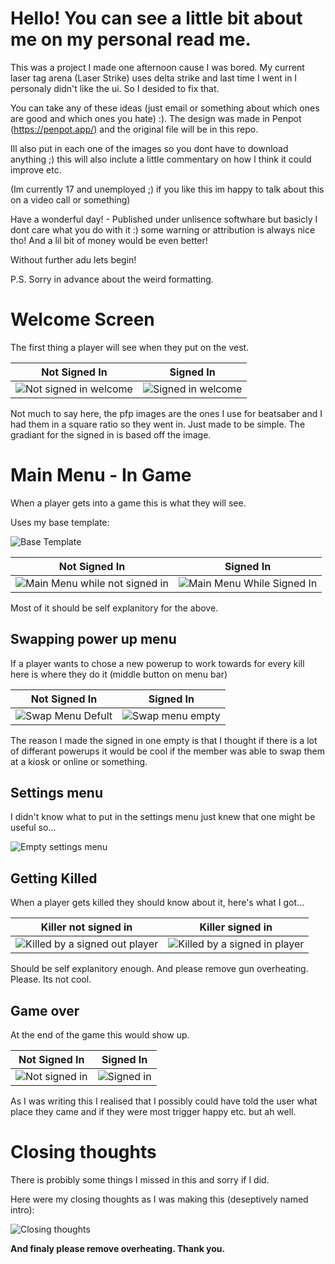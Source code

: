 # Hello! You can see a little bit about me on my personal read me.
This was a project I made one afternoon cause I was bored. My current laser tag arena (Laser Strike) uses delta strike and last time I went in I personaly didn't like the ui. So I desided to fix that.

You can take any of these ideas (just email or something about which ones are good and which ones you hate)  :). 
The design was made in Penpot (https://penpot.app/) and the original file will be in this repo. 

Ill also put in each one of the images so you dont have to download anything ;) this will also inclute a little commentary on how I think it could improve etc.

(Im currently 17 and unemployed ;) if you like this im happy to talk about this on a video call or something) 

Have a wonderful day! - Published under unlisence softwhare but basicly I dont care what you do with it :) some warning or attribution is always nice tho! And a lil bit of money would be even better!

Without further adu lets begin!

P.S. Sorry in advance about the weird formatting.

# Welcome Screen
The first thing a player will see when they put on the vest.

| Not Signed In | Signed In |
| -- | -- |
| ![Not signed in welcome](https://github.com/syntheticsam/deltastrikeui/blob/main/Not%20Signed%20In%20Welcom.png?raw=true) | ![Signed in welcome](https://github.com/syntheticsam/deltastrikeui/blob/main/Signed%20In%20Welcome.png?raw=true) |

Not much to say here, the pfp images are the ones I use for beatsaber and I had them in a square ratio so they went in. Just made to be simple. The gradiant for the signed in is based off the image.

# Main Menu - In Game
When a player gets into a game this is what they will see.

Uses my base template: 

![Base Template](https://github.com/syntheticsam/deltastrikeui/blob/main/Base%20Block.png?raw=true)

| Not Signed In | Signed In |
| -- | -- |
| ![Main Menu while not signed in](https://github.com/syntheticsam/deltastrikeui/blob/main/Main%20Menu%20-%20NSI.png?raw=true) | ![Main Menu While Signed In](https://github.com/syntheticsam/deltastrikeui/blob/main/Main%20Menu%20-%20SI.png?raw=true)

Most of it should be self explanitory for the above. 

## Swapping power up menu

If a player wants to chose a new powerup to work towards for every kill here is where they do it (middle button on menu bar)

|Not Signed In| Signed In|
| -- | --|
| ![Swap Menu Defult](https://github.com/syntheticsam/deltastrikeui/blob/main/PowerupMenu%20-%20NSI.png?raw=true) | ![Swap menu empty](https://github.com/syntheticsam/deltastrikeui/blob/main/PowerupMenu%20-%20SI.png?raw=true) |

The reason I made the signed in one empty is that I thought if there is a lot of differant powerups it would be cool if the member was able to swap them at a kiosk or online or something.

## Settings menu

I didn't know what to put in the settings menu just knew that one might be useful so...

![Empty settings menu](https://github.com/syntheticsam/deltastrikeui/blob/main/Settings%20-%20NSI.png?raw=true)

## Getting Killed

When a player gets killed they should know about it, here's what I got...

| Killer not signed in | Killer signed in |
| -- | -- |
| ![Killed by a signed out player](https://github.com/syntheticsam/deltastrikeui/blob/main/Killed%20By%20Signed%20Out.png?raw=true) | ![Killed by a signed in player](https://github.com/syntheticsam/deltastrikeui/blob/main/Killed%20By%20Signed%20In.png?raw=true) |

Should be self explanitory enough. And please remove gun overheating. Please. Its not cool.

## Game over

At the end of the game this would show up.

| Not Signed In | Signed In|
|--|--|
|![Not signed in](https://github.com/syntheticsam/deltastrikeui/blob/main/Game%20Over%20-%20NSI.png?raw=true) | ![Signed in](https://github.com/syntheticsam/deltastrikeui/blob/main/Game%20Over%20-%20SI.png?raw=true) |

As I was writing this I realised that I possibly could have told the user what place they came and if they were most trigger happy etc. but ah well.

# Closing thoughts

There is probibly some things I missed in this and sorry if I did.

Here were my closing thoughts as I was making this (deseptively named intro):

![Closing thoughts](https://github.com/syntheticsam/deltastrikeui/blob/main/INTRO.png?raw=true)

**And finaly please remove overheating. Thank you.**

